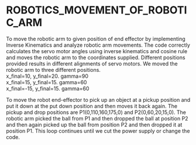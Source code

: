 # ROBOTICS_MOVEMENT_OF_ROBOTIC_ARM
To move the robotic arm to given position of end effector by implementing Inverse Kinematics and analyze robotic arm movements. 
The code correctly calculates the servo motor angles using inverse kinematics and cosine rule and moves the robotic arm to the coordinates supplied. Different positions provided results in different alignments of servo motors. We moved the robotic arm to three different positions.
<br>
x_final=10, y_final=20. gamma=90
<br>
x_final=15, y_final=15. gamma=60
<br>
x_final=-15, y_final=15. gamma=60


To move the robot end-effector to pick up an object at a pickup position and put it down at the put down position and then moves it back again.
The pickup and drop positions are P1(0,110,160,175,0) and P2(0,60,20,15,0). The robotic arm picked the ball from P1 and then dropped the ball at position P2 and then again picked up the ball from position P2 and then dropped it at position P1. This loop continues until we cut the power supply or change the code.
